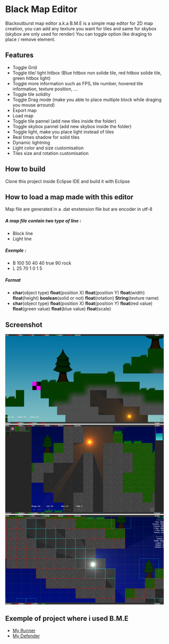 # Black Map Editor

Blackoutburst map editor a.k.a B.M.E is a simple map editor for 2D map creation, you can add any texture you want for tiles and same for skybox (skybox are only used for render)
You can toggle option like draging to place / remove element.

## Features
- Toggle Grid
- Toggle tile/ light hitbox (Blue hitbox non solide tile, red hitbox solide tile, green hitbox light)
- Toggle more information such as FPS, tile number, hovered tile information, texture position, ...
- Toggle tile solidity
- Toggle Drag mode (make you able to place multiple block while draging you mouse arround)
- Export map
- Load map
- Toggle tile pannel (add new tiles inside the folder)
- Toggle skybox pannel (add new skybox inside the folder)
- Toggle light, make you place light instead of tiles
- Real times shadow for solid tiles
- Dynamic lightning
- Light color and size customisation
- Tiles size and rotation customisation

## How to build
Clone this project inside Eclipse IDE and build it with Eclipse

## How to load a map made with this editor
Map file are generated in a .dat enxtension file but are encoder in utf-8
##### A map file contain two type of line :
- Block line
- Light line

##### Exemple :
- B 100 50 40 40 true 90 rock
- L 25 70 1 0 1 5

##### Format
- **char**(object type) **float**(position X)  **float**(position Y) **float**(width) **float**(height) **boolean**(solid or not) **float**(rotation) **String**(texture name)
- **char**(object type) **float**(position X)  **float**(position Y) **float**(red value) **float**(green value) **float**(blue value) **float**(scale)

## Screenshot
![screen1](/screen1.png)
![screen2](/screen2.png)
![screen1](/screen3.png)

 ## Exemple of project where i used B.M.E
- [My Runner](https://github.com/Blackoutburst/My-Runner)
- [My Defender](https://github.com/Blackoutburst/My_Defender)
